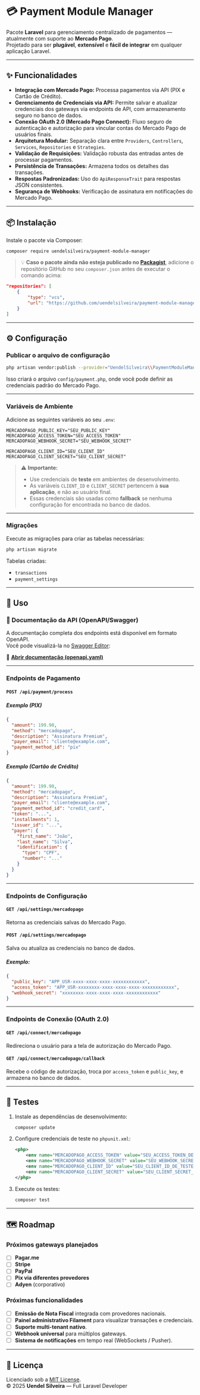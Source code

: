 # 💳 Payment Module Manager

Pacote **Laravel** para gerenciamento centralizado de pagamentos — atualmente com suporte ao **Mercado Pago**.  
Projetado para ser **plugável**, **extensível** e **fácil de integrar** em qualquer aplicação Laravel.

---

## ✨ Funcionalidades

- **Integração com Mercado Pago:** Processa pagamentos via API (PIX e Cartão de Crédito).
- **Gerenciamento de Credenciais via API:** Permite salvar e atualizar credenciais dos gateways via endpoints de API, com armazenamento seguro no banco de dados.
- **Conexão OAuth 2.0 (Mercado Pago Connect):** Fluxo seguro de autenticação e autorização para vincular contas do Mercado Pago de usuários finais.
- **Arquitetura Modular:** Separação clara entre `Providers`, `Controllers`, `Services`, `Repositories` e `Strategies`.
- **Validação de Requisições:** Validação robusta das entradas antes de processar pagamentos.
- **Persistência de Transações:** Armazena todos os detalhes das transações.
- **Respostas Padronizadas:** Uso do `ApiResponseTrait` para respostas JSON consistentes.
- **Segurança de Webhooks:** Verificação de assinatura em notificações do Mercado Pago.

---

## 📦 Instalação

Instale o pacote via Composer:

```bash
composer require uendelsilveira/payment-module-manager
```

> 💡 **Caso o pacote ainda não esteja publicado no [Packagist](https://packagist.org/)**, adicione o repositório GitHub no seu `composer.json` antes de executar o comando acima:

```json
"repositories": [
    {
        "type": "vcs",
        "url": "https://github.com/uendelsilveira/payment-module-manager.git"
    }
]
```

---

## ⚙️ Configuração

### Publicar o arquivo de configuração

```bash
php artisan vendor:publish --provider="UendelSilveira\\PaymentModuleManager\\Providers\\PaymentServiceProvider" --tag="config"
```

Isso criará o arquivo `config/payment.php`, onde você pode definir as credenciais padrão do Mercado Pago.

---

### Variáveis de Ambiente

Adicione as seguintes variáveis ao seu `.env`:

```dotenv
MERCADOPAGO_PUBLIC_KEY="SEU_PUBLIC_KEY"
MERCADOPAGO_ACCESS_TOKEN="SEU_ACCESS_TOKEN"
MERCADOPAGO_WEBHOOK_SECRET="SEU_WEBHOOK_SECRET"

MERCADOPAGO_CLIENT_ID="SEU_CLIENT_ID"
MERCADOPAGO_CLIENT_SECRET="SEU_CLIENT_SECRET"
```

> ⚠️ **Importante:**
> - Use credenciais de **teste** em ambientes de desenvolvimento.
> - As variáveis `CLIENT_ID` e `CLIENT_SECRET` pertencem à **sua aplicação**, e não ao usuário final.
> - Essas credenciais são usadas como **fallback** se nenhuma configuração for encontrada no banco de dados.

---

### Migrações

Execute as migrações para criar as tabelas necessárias:

```bash
php artisan migrate
```

Tabelas criadas:
- `transactions`
- `payment_settings`

---

## 🚀 Uso

### 📘 Documentação da API (OpenAPI/Swagger)

A documentação completa dos endpoints está disponível em formato OpenAPI.  
Você pode visualizá-la no [Swagger Editor](https://editor.swagger.io/):

📄 [**Abrir documentação (openapi.yaml)**](./docs/openapi.yaml)

---

### Endpoints de Pagamento

#### `POST /api/payment/process`

##### Exemplo (PIX)

```json
{
  "amount": 199.90,
  "method": "mercadopago",
  "description": "Assinatura Premium",
  "payer_email": "cliente@example.com",
  "payment_method_id": "pix"
}
```

##### Exemplo (Cartão de Crédito)

```json
{
  "amount": 199.90,
  "method": "mercadopago",
  "description": "Assinatura Premium",
  "payer_email": "cliente@example.com",
  "payment_method_id": "credit_card",
  "token": "...",
  "installments": 1,
  "issuer_id": "...",
  "payer": {
    "first_name": "João",
    "last_name": "Silva",
    "identification": {
      "type": "CPF",
      "number": "..."
    }
  }
}
```

---

### Endpoints de Configuração

#### `GET /api/settings/mercadopago`
Retorna as credenciais salvas do Mercado Pago.

#### `POST /api/settings/mercadopago`
Salva ou atualiza as credenciais no banco de dados.

##### Exemplo:
```json
{
  "public_key": "APP_USR-xxxx-xxxx-xxxx-xxxxxxxxxxxx",
  "access_token": "APP_USR-xxxxxxxx-xxxx-xxxx-xxxx-xxxxxxxxxxxx",
  "webhook_secret": "xxxxxxxx-xxxx-xxxx-xxxx-xxxxxxxxxxxx"
}
```

---

### Endpoints de Conexão (OAuth 2.0)

#### `GET /api/connect/mercadopago`
Redireciona o usuário para a tela de autorização do Mercado Pago.

#### `GET /api/connect/mercadopago/callback`
Recebe o código de autorização, troca por `access_token` e `public_key`, e armazena no banco de dados.

---

## 🧪 Testes

1. Instale as dependências de desenvolvimento:
    ```bash
    composer update
    ```

2. Configure credenciais de teste no `phpunit.xml`:
    ```xml
    <php>
        <env name="MERCADOPAGO_ACCESS_TOKEN" value="SEU_ACCESS_TOKEN_DE_TESTE"/>
        <env name="MERCADOPAGO_WEBHOOK_SECRET" value="SEU_WEBHOOK_SECRET_DE_TESTE"/>
        <env name="MERCADOPAGO_CLIENT_ID" value="SEU_CLIENT_ID_DE_TESTE"/>
        <env name="MERCADOPAGO_CLIENT_SECRET" value="SEU_CLIENT_SECRET_DE_TESTE"/>
    </php>
    ```

3. Execute os testes:
    ```bash
    composer test
    ```

---

## 🗺️ Roadmap

### Próximos gateways planejados
- [ ] **Pagar.me**
- [ ] **Stripe**
- [ ] **PayPal**
- [ ] **Pix via diferentes provedores**
- [ ] **Adyen** (corporativo)

### Próximas funcionalidades
- [ ] **Emissão de Nota Fiscal** integrada com provedores nacionais.
- [ ] **Painel administrativo Filament** para visualizar transações e credenciais.
- [ ] **Suporte multi-tenant nativo**.
- [ ] **Webhook universal** para múltiplos gateways.
- [ ] **Sistema de notificações** em tempo real (WebSockets / Pusher).

---

## 📄 Licença

Licenciado sob a [MIT License](LICENSE).  
© 2025 **Uendel Silveira** — Full Laravel Developer
